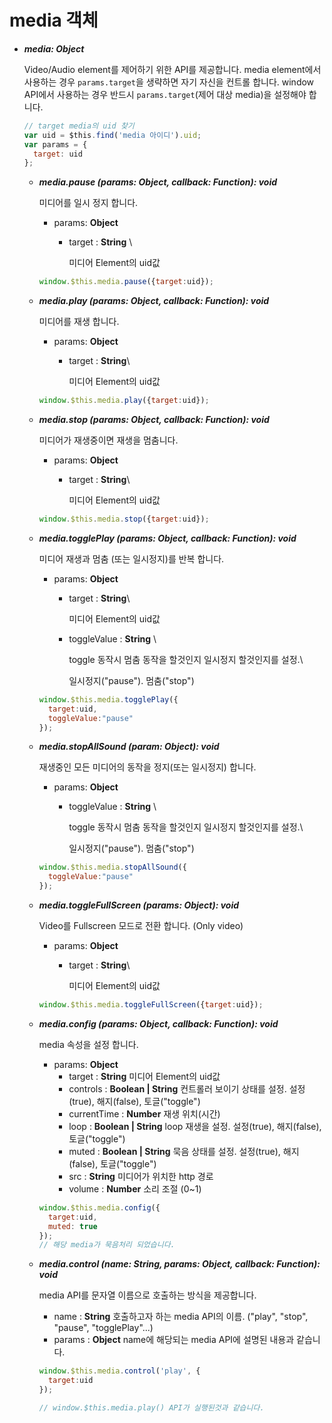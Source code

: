 # media 객체

*   _**media: Object**_

    Video/Audio element를 제어하기 위한 API를 제공합니다. media element에서 사용하는 경우 `params.target`을 생략하면 자기 자신을 컨트롤 합니다. window API에서 사용하는 경우 반드시 `params.target`(제어 대상 media)을 설정해야 합니다.

    ```javascript
    // target media의 uid 찾기
    var uid = $this.find('media 아이디').uid;
    var params = {
      target: uid
    };
    ```

    *   _**media.pause (params: Object, callback: Function): void**_

        미디어를 일시 정지 합니다.

        * params: **Object**&#x20;
          *   target : **String** \


              미디어 Element의 uid값

        ```javascript
        window.$this.media.pause({target:uid});
        ```
    *   _**media.play (params: Object, callback: Function): void**_

        미디어를 재생 합니다.

        * params: **Object**&#x20;
          *   target : **String**\


              미디어 Element의 uid값

        ```javascript
        window.$this.media.play({target:uid});
        ```
    *   _**media.stop (params: Object, callback: Function): void**_

        미디어가 재생중이면 재생을 멈춤니다.

        * params: **Object**&#x20;
          *   target : **String**\


              미디어 Element의 uid값

        ```javascript
        window.$this.media.stop({target:uid});
        ```
    *   _**media.togglePlay (params: Object, callback: Function): void**_

        미디어 재생과 멈춤 (또는 일시정지)를 반복 합니다.

        * params: **Object**&#x20;
          *   target : **String**\


              미디어 Element의 uid값
          *   toggleValue : **String** \


              toggle 동작시 멈춤 동작을 할것인지 일시정지 할것인지를 설정.\


              일시정지("pause"). 멈춤("stop")

        ```javascript
        window.$this.media.togglePlay({
          target:uid, 
          toggleValue:"pause"
        });
        ```
    *   _**media.stopAllSound (param: Object): void**_

        재생중인 모든 미디어의 동작을 정지(또는 일시정지) 합니다.

        * params: **Object**&#x20;
          *   toggleValue : **String** \


              toggle 동작시 멈춤 동작을 할것인지 일시정지 할것인지를 설정.\


              일시정지("pause"). 멈춤("stop")

        ```javascript
        window.$this.media.stopAllSound({
          toggleValue:"pause"
        });
        ```
    *   _**media.toggleFullScreen (params: Object): void**_

        Video를 Fullscreen 모드로 전환 합니다. (Only video)

        * params: **Object**&#x20;
          *   target : **String**\


              미디어 Element의 uid값

        ```javascript
        window.$this.media.toggleFullScreen({target:uid});
        ```
    *   _**media.config (params: Object, callback: Function): void**_

        media 속성을 설정 합니다.

        * params: **Object**
          * target : **String** 미디어 Element의 uid값
          * controls : **Boolean | String** 컨트롤러 보이기 상태를 설정. 설정(true), 해지(false), 토글("toggle")
          * currentTime : **Number** 재생 위치(시간)
          * loop : **Boolean | String** loop 재생을 설정. 설정(true), 해지(false), 토글("toggle")
          * muted : **Boolean | String** 묵음 상태를 설정. 설정(true), 해지(false), 토글("toggle")
          * src : **String** 미디어가 위치한 http 경로
          * volume : **Number** 소리 조절 (0\~1)

        ```javascript
        window.$this.media.config({
          target:uid,
          muted: true
        });
        // 해당 media가 묵음처리 되었습니다.
        ```
    *   _**media.control (name: String, params: Object, callback: Function): void**_

        media API를 문자열 이름으로 호출하는 방식을 제공합니다.

        * name : **String** 호출하고자 하는 media API의 이름. ("play", "stop", "pause", "togglePlay"...)
        * params : **Object** name에 해당되는 media API에 설명된 내용과 같습니다.

        ```javascript
        window.$this.media.control('play', {
          target:uid
        });

        // window.$this.media.play() API가 실행된것과 같습니다.
        ```
